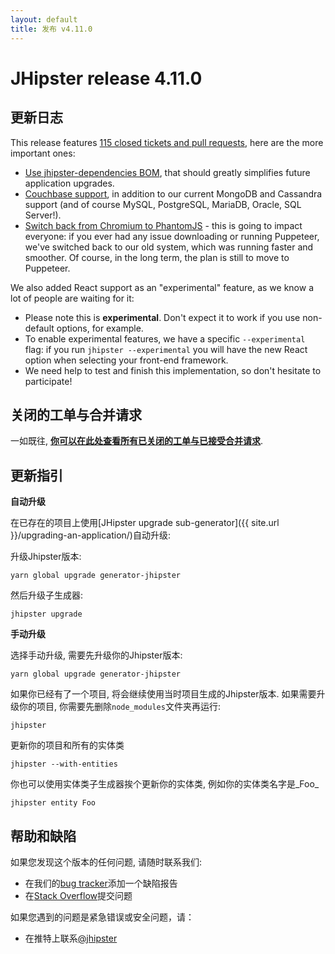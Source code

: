```yaml
---
layout: default
title: 发布 v4.11.0
---
```


JHipster release 4.11.0
==================

更新日志
----------

This release features [115 closed tickets and pull requests](https://github.com/jhipster/generator-jhipster/issues?q=milestone%3A4.11.0+is%3Aclosed), here are the more important ones:

- [Use jhipster-dependencies BOM](https://github.com/jhipster/generator-jhipster/pull/6509), that should greatly simplifies future application upgrades.
- [Couchbase support](https://github.com/jhipster/generator-jhipster/issues/6086), in addition to our current MongoDB and Cassandra support (and of course MySQL, PostgreSQL, MariaDB, Oracle, SQL Server!).
- [Switch back from Chromium to PhantomJS](https://github.com/jhipster/generator-jhipster/issues/6567) - this is going to impact everyone: if you ever had any issue downloading or running Puppeteer, we've switched back to our old system, which was running faster and smoother. Of course, in the long term, the plan is still to move to Puppeteer.

We also added React support as an "experimental" feature, as we know a lot of people are waiting for it:

- Please note this is **experimental**. Don't expect it to work if you use non-default options, for example.
- To enable experimental features, we have a specific `--experimental` flag: if you run `jhipster --experimental` you will have the new React option when selecting your front-end framework.
- We need help to test and finish this implementation, so don't hesitate to participate!

关闭的工单与合并请求
------------
一如既往, __[你可以在此处查看所有已关闭的工单与已接受合并请求](https://github.com/jhipster/generator-jhipster/issues?q=milestone%3A4.11.0+is%3Aclosed)__.

更新指引
------------

**自动升级**

在已存在的项目上使用[JHipster upgrade sub-generator]({{ site.url }}/upgrading-an-application/)自动升级:

升级Jhipster版本:

```
yarn global upgrade generator-jhipster
```

然后升级子生成器:

```
jhipster upgrade
```

**手动升级**

选择手动升级, 需要先升级你的Jhipster版本:

```
yarn global upgrade generator-jhipster
```

如果你已经有了一个项目, 将会继续使用当时项目生成的Jhipster版本.
如果需要升级你的项目, 你需要先删除`node_modules`文件夹再运行:

```
jhipster
```

更新你的项目和所有的实体类

```
jhipster --with-entities
```

你也可以使用实体类子生成器挨个更新你的实体类, 例如你的实体类名字是_Foo_

```
jhipster entity Foo
```

帮助和缺陷
--------------

如果您发现这个版本的任何问题, 请随时联系我们:

- 在我们的[bug tracker](https://github.com/jhipster/generator-jhipster/issues?state=open)添加一个缺陷报告
- 在[Stack Overflow](http://stackoverflow.com/tags/jhipster/info)提交问题

如果您遇到的问题是紧急错误或安全问题，请：

- 在推特上联系[@jhipster](https://twitter.com/jhipster)
